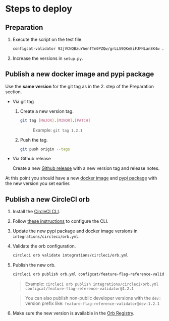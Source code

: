 # Steps to deploy
## Preparation
1. Execute the script on the test file.
   ```bash
   configcat-validator 92jVCNQBzuYAenfTn0PZQw/grLLS9QKeEiFJPNLan8K4w ./sample_to_scan -s=testcdn.configcat.com -v
   ```
2. Increase the versions in `setup.py`.

## Publish a new docker image and pypi package
Use the **same version** for the git tag as in the 2. step of the Preparation section.
- Via git tag
    1. Create a new version tag.
       ```bash
       git tag [MAJOR].[MINOR].[PATCH]
       ```
       > Example: `git tag 1.2.1`
    2. Push the tag.
       ```bash
       git push origin --tags
       ```
- Via Github release 

  Create a new [Github release](https://github.com/configcat/feature-flag-reference-validator/releases) with a new version tag and release notes.

At this point you should have a new [docker image](https://cloud.docker.com/u/configcat/repository/docker/configcat/feature-flag-reference-validator) and [pypi package](https://pypi.org/project/configcat-flag-reference-validator/) with the new version you set earlier.

## Publish a new CircleCI orb
1. Install the [CircleCI CLI](https://circleci.com/docs/2.0/local-cli/#quick-installation).
2. Follow [these instructions](https://circleci.com/docs/2.0/local-cli/#configuring-the-cli) to configure the CLI.
3. Update the new pypi package and docker image versions in `integrations/circleci/orb.yml`.
4. Validate the orb configuration.
   ```bash
   circleci orb validate integrations/circleci/orb.yml
   ```
5. Publish the new orb.
   ```bash
   circleci orb publish orb.yml configcat/feature-flag-reference-validator@[MAJOR].[MINOR].[PATCH]
   ```
   > Example: `circleci orb publish integrations/circleci/orb.yml configcat/feature-flag-reference-validator@1.2.1`
   
   > You can also publish non-public developer versions with the `dev:` version prefix like: `feature-flag-reference-validator@dev:1.2.1`
6. Make sure the new version is available in the [Orb Registry](https://circleci.com/orbs/registry/orb/configcat/feature-flag-reference-validator).